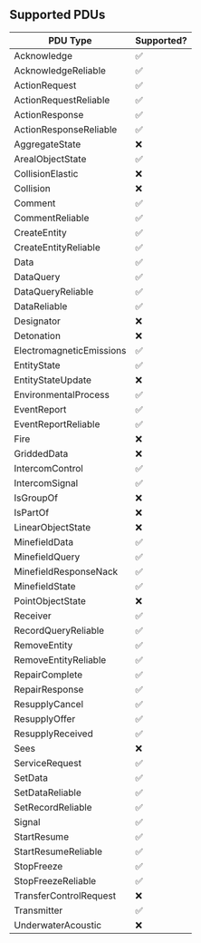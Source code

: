 ## Supported PDUs

| PDU Type | Supported? |
| -------- | ---------- |
| Acknowledge | ✅ |
| AcknowledgeReliable | ✅ |
| ActionRequest | ✅ |
| ActionRequestReliable | ✅ |
| ActionResponse | ✅ |
| ActionResponseReliable | ✅ |
| AggregateState | ❌ |
| ArealObjectState | ✅ |
| CollisionElastic | ❌ |
| Collision | ❌ |
| Comment | ✅ |
| CommentReliable | ✅ |
| CreateEntity | ✅ |
| CreateEntityReliable | ✅ |
| Data | ✅ |
| DataQuery | ✅ |
| DataQueryReliable | ✅ |
| DataReliable | ✅ |
| Designator | ❌ |
| Detonation | ❌ |
| ElectromagneticEmissions | ✅ |
| EntityState | ✅ |
| EntityStateUpdate | ❌ |
| EnvironmentalProcess | ✅ |
| EventReport | ✅ |
| EventReportReliable | ✅ |
| Fire | ❌ |
| GriddedData | ❌ |
| IntercomControl | ✅ |
| IntercomSignal | ✅ |
| IsGroupOf | ❌ |
| IsPartOf | ❌ |
| LinearObjectState | ❌ |
| MinefieldData | ✅ |
| MinefieldQuery | ✅ |
| MinefieldResponseNack | ✅ |
| MinefieldState | ✅ |
| PointObjectState | ❌ |
| Receiver | ✅ |
| RecordQueryReliable | ✅ |
| RemoveEntity | ✅ |
| RemoveEntityReliable | ✅ |
| RepairComplete | ✅ |
| RepairResponse | ✅ |
| ResupplyCancel | ✅ |
| ResupplyOffer | ✅ |
| ResupplyReceived | ✅ |
| Sees | ❌ |
| ServiceRequest | ✅ |
| SetData | ✅ |
| SetDataReliable | ✅ |
| SetRecordReliable | ✅ |
| Signal | ✅ |
| StartResume | ✅ |
| StartResumeReliable | ✅ |
| StopFreeze | ✅ |
| StopFreezeReliable | ✅ |
| TransferControlRequest | ❌ |
| Transmitter | ✅ |
| UnderwaterAcoustic | ❌ |
